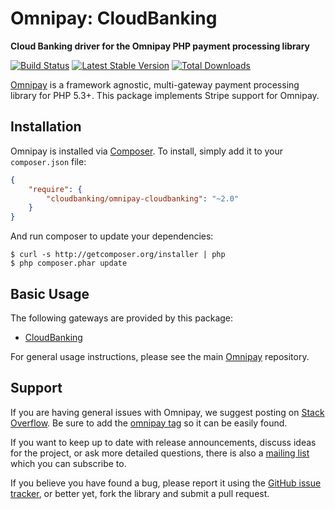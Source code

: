 # Omnipay: CloudBanking

**Cloud Banking driver for the Omnipay PHP payment processing library**

[![Build Status](https://travis-ci.org/cloudbanking/omnipay-cloudbanking.png?branch=master)](https://travis-ci.org/cloudbanking/omnipay-cloudbanking)
[![Latest Stable Version](https://poser.pugx.org/coudbanking/omnipay-cloudbanking/version.png)](https://packagist.org/packages/cloudbanking/omnipay-cloudbanking)
[![Total Downloads](https://poser.pugx.org/cloudbanking/omnipay-cloudbanking/d/total.png)](https://packagist.org/packages/omnipay/cloudbanking)

[Omnipay](https://github.com/thephpleague/omnipay) is a framework agnostic, multi-gateway payment
processing library for PHP 5.3+. This package implements Stripe support for Omnipay.

## Installation

Omnipay is installed via [Composer](http://getcomposer.org/). To install, simply add it
to your `composer.json` file:

```json
{
    "require": {
        "cloudbanking/omnipay-cloudbanking": "~2.0"
    }
}
```

And run composer to update your dependencies:

    $ curl -s http://getcomposer.org/installer | php
    $ php composer.phar update

## Basic Usage

The following gateways are provided by this package:

* [CloudBanking ](http://cloudbanking.com.au/)

For general usage instructions, please see the main [Omnipay](https://github.com/thephpleague/omnipay)
repository.


## Support

If you are having general issues with Omnipay, we suggest posting on
[Stack Overflow](http://stackoverflow.com/). Be sure to add the
[omnipay tag](http://stackoverflow.com/questions/tagged/omnipay) so it can be easily found.

If you want to keep up to date with release announcements, discuss ideas for the project,
or ask more detailed questions, there is also a [mailing list](https://groups.google.com/forum/#!forum/omnipay) which
you can subscribe to.

If you believe you have found a bug, please report it using the [GitHub issue tracker](https://github.com/thephpleague/omnipay-stripe/issues),
or better yet, fork the library and submit a pull request.
